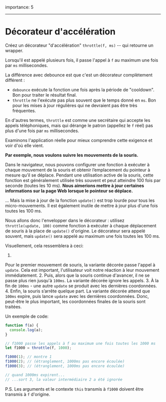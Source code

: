 importance: 5

---

# Décorateur d'accélération

Créez un décorateur "d'accélération" `throttle(f, ms)` -- qui retourne un wrapper.

Lorsqu'il est appelé plusieurs fois, il passe l'appel à `f` au maximum une fois par `ms` millisecondes.

La différence avec debounce est que c'est un décorateur complètement différent :
- `debounce` exécute la fonction une fois après la période de "cooldown".
Bon pour traiter le résultat final.
- `throttle` ne l'exécute pas plus souvent que le temps donné en `ms`.
Bon pour les mises à jour régulières qui ne devraient pas être très fréquentes.

En d'autres termes, `throttle` est comme une secrétaire qui accepte les appels téléphoniques, mais qui dérange le patron (appellez le `f` réel) pas plus d'une fois par `ms` millisecondes.

Examinons l'application réelle pour mieux comprendre cette exigence et voir d'où elle vient.

**Par exemple, nous voulons suivre les mouvements de la souris.**

Dans le navigateur, nous pouvons configurer une fonction à exécuter à chaque mouvement de la souris et obtenir l’emplacement du pointeur à mesure qu’il se déplace.
Pendant une utilisation active de la souris, cette fonction est généralement utilisée très souvent et peut atteindre 100 fois par seconde (toutes les 10 ms).
**Nous aimerions mettre à jour certaines informations sur la page Web lorsque le pointeur se déplace.**

...
Mais la mise à jour de la fonction `update()` est trop lourde pour tous les micro-mouvements.
Il est également inutile de mettre à jour plus d'une fois toutes les 100 ms.

Nous allons donc l'envelopper dans le décorateur : utilisez `throttle(update, 100)` comme fonction à exécuter à chaque déplacement de souris à la place de `update()` d'origine.
Le décorateur sera appelé souvent, mais `update()` sera appelé au maximum une fois toutes les 100 ms.

Visuellement, cela ressemblera à ceci:

1.
Pour le premier mouvement de souris, la variante décorée passe l'appel à `update`.
Cela est important, l'utilisateur voit notre réaction à leur mouvement immédiatement.
2.
Puis, alors que la souris continue d'avancer, il ne se passe plus rien jusqu'à `100ms`.
La variante décorée ignore les appels.
3.
À la fin de `100ms` - une autre `update` se produit avec les dernières coordonnées.
4.
Enfin, la souris s’arrête quelque part.
La variante décorée attend que `100ms` expire, puis lance `update` avec les dernières coordonnées.
Donc, peut-être le plus important, les coordonnées finales de la souris sont traitées.

Un exemple de code:

```js
function f(a) {
  console.log(a);
}

// f1000 passe les appels à f au maximum une fois toutes les 1000 ms
let f1000 = throttle(f, 1000);

f1000(1); // montre 1
f1000(2); // (étranglement, 1000ms pas encore écoulée)
f1000(3); // (étranglement, 1000ms pas encore écoulée)

// quand 1000ms expirent...
// ...sort 3, la valeur intermédiaire 2 a été ignorée
```

P.S.
Les arguments et le contexte `this` transmis à `f1000` doivent être transmis à `f` d'origine.
